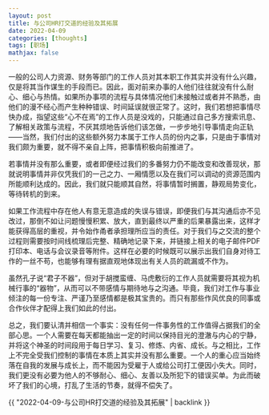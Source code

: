 ```yaml
---
layout: post
title: 与公司HR打交道的经验及其拓展
date: 2022-04-09
categories: [thoughts]
tags: [职场]
mathjax: false
---
```


一般的公司人力资源、财务等部门的工作人员对其本职工作其实并没有什么兴趣，仅是将其当作谋生的手段而已。因此，面对前来办事的人他们往往就没有什么耐心、细心与热情。如果所办事项的流程与具体情况他们未接触过或者并不熟悉，由他们的漫不经心而产生种种错误、时间延误就很正常了。这时，我们若想把事情尽快办成，指望这些“心不在焉”的工作人员是没戏的，只能通过自己多方搜索讯息、了解相关政策与流程，不厌其烦地告诉他们该怎做，一步步地引导事情走向正轨——当然，我们付出的这些额外努力本属于工作人员的份内之事，只是由于事情对我们颇为重要，就不得不亲自上阵，把事情积极向前推进了。

若事情并没有那么重要，或者即便经过我们的多番努力仍不能改变和改善现状，那就说明事情并非仅凭我们的一己之力、一厢情愿以及在我们可以调动的资源范围内所能顺利达成的。因此，我们就只能顺其自然，将事情暂时搁置，静观局势变化，等待转机的到来。

如果工作流程中存在他人有意无意造成的失误与错误，即便我们与其沟通后亦不见改过，那倒不如让问题慢慢积累、放大，直到最终以严重的后果暴露出来，这样才能获得高层的重视，并令始作甬者承担理所应当的责任。对于我们与之交流的整个过程则需要按时间线梳理后完整、精确地记录下来，并链接上相关的电子邮件PDF打印本、电话与会议录音等附件。这样在必要的时候既可以展示出我们自身对待工作的一丝不苟，也能够有理有据直观地体现出有关人员的疏漏或不作为。

虽然孔子说“君子不器”，但对于胡搅蛮缠、马虎敷衍的工作人员就需要将其视为机械行事的“器物”，从而可以不带感情与期待地与之沟通。毕竟，我们对工作与事业倾注的每一份专注、严谨乃至感情都是极其宝贵的。而只有那些作风优良的同事或合作伙伴才配得上我们如此的付出。

总之，我们要认清并相信一个事实：没有任何一件事务性的工作值得占据我们的全部心思。一个人需要在每天都能抽出一定的时间以保持目光的澄澈与内心的宁静，并将这个神圣的时间段用于每日学习、复习、修炼、内省、成长。与之相比，工作上不完全受我们控制的事情在本质上其实并没有那么重要。一个人的重心应当始终落在自我的发展与成长上，而不能因为受雇于人或给公司打工便因小失大。同时，我们更没有必要为他人的不够耐心、细心、友善以及所犯下的错误买单。为此而破坏了我们的心境，打乱了生活的节奏，就得不偿失了。

{{ "2022-04-09-与公司HR打交道的经验及其拓展" | backlink }}
